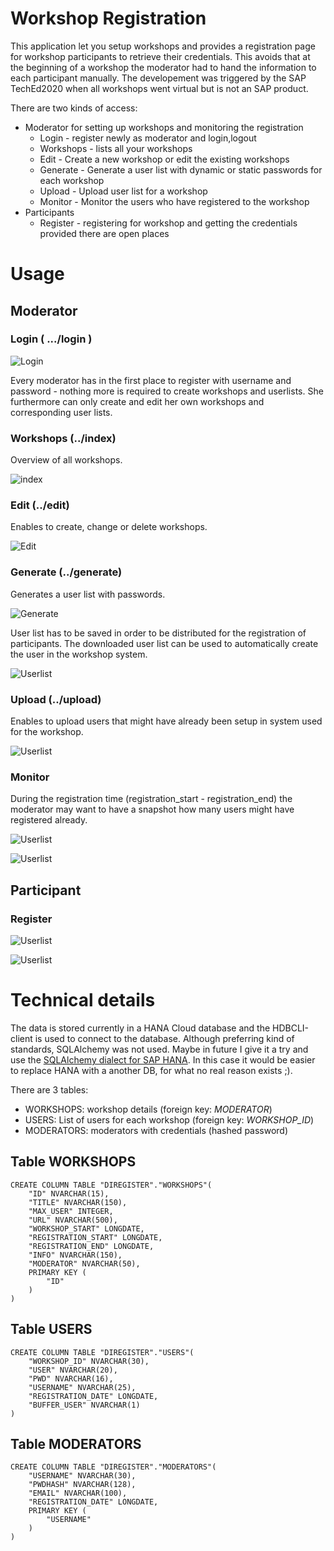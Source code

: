 # Workshop Registration

This application let you setup workshops and provides a registration page for workshop participants to retrieve their credentials.
This avoids that at the beginning of a workshop the moderator had to hand the information to each participant manually. The
developement was triggered by the SAP TechEd2020 when all workshops went virtual but is not an SAP product. 

There are two kinds of access:
* Moderator for setting up workshops and monitoring the registration 
    * Login - register newly as moderator and login,logout
    * Workshops - lists all your workshops 
    * Edit - Create a new workshop or edit the existing workshops
    * Generate - Generate a user list with dynamic or static passwords for each workshop
    * Upload - Upload user list for a workshop 
    * Monitor - Monitor the users who have registered to the workshop
* Participants
    * Register - registering for workshop and getting the credentials provided there are open places
    

# Usage

## Moderator

### Login ( .../login )
![Login](./images/login.jpg) 

Every moderator has in the first place to register with username and password - nothing more is required to create workshops
 and userlists. She furthermore can only create and edit her own workshops and corresponding user lists. 

### Workshops (../index)

Overview of all workshops. 

![index](./images/workshops.jpg) 

### Edit (../edit)

Enables to create, change or delete workshops.

![Edit](./images/edit.jpg)

### Generate (../generate)

Generates a user list with passwords.  

![Generate](./images/generate.jpg)

User list has to be saved in order to be distributed for the registration of participants. 
The downloaded user list can be used to automatically create the user in the workshop system. 

![Userlist](./images/userlist.jpg)

### Upload (../upload)

Enables to upload users that might have already been setup in system used for the workshop.

![Userlist](./images/upload.jpg)

### Monitor

During the registration time (registration_start - registration_end) the moderator may want to have a snapshot how many 
users might have registered already. 

![Userlist](./images/ws_selection.jpg)

![Userlist](./images/monitor_details.jpg)

## Participant

### Register

![Userlist](./images/register.jpg)

![Userlist](./images/credentials.jpg)







# Technical details
The data is stored currently in a HANA Cloud database and the HDBCLI-client is used to connect to the database. Although
preferring kind of standards, SQLAlchemy was not used. Maybe in future I give it a try and use the
[SQLAlchemy dialect for SAP HANA](https://github.com/SAP/sqlalchemy-hana/blob/master). In this case it would be easier to
replace HANA with a another DB, for what no real reason exists ;).

There are 3 tables: 

* WORKSHOPS: workshop details (foreign key: *MODERATOR*)
* USERS: List of users for each workshop (foreign key: *WORKSHOP_ID*)
* MODERATORS: moderators with credentials (hashed password)

## Table WORKSHOPS
```
CREATE COLUMN TABLE "DIREGISTER"."WORKSHOPS"(
	"ID" NVARCHAR(15),
	"TITLE" NVARCHAR(150),
	"MAX_USER" INTEGER,
	"URL" NVARCHAR(500),
	"WORKSHOP_START" LONGDATE,
	"REGISTRATION_START" LONGDATE,
	"REGISTRATION_END" LONGDATE,
	"INFO" NVARCHAR(150),
	"MODERATOR" NVARCHAR(50),
	PRIMARY KEY (
		"ID"
	)
)
```

## Table USERS
```
CREATE COLUMN TABLE "DIREGISTER"."USERS"(
	"WORKSHOP_ID" NVARCHAR(30),
	"USER" NVARCHAR(20),
	"PWD" NVARCHAR(16),
	"USERNAME" NVARCHAR(25),
	"REGISTRATION_DATE" LONGDATE,
	"BUFFER_USER" NVARCHAR(1)
)
```

## Table MODERATORS
```
CREATE COLUMN TABLE "DIREGISTER"."MODERATORS"(
	"USERNAME" NVARCHAR(30),
	"PWDHASH" NVARCHAR(128),
	"EMAIL" NVARCHAR(100),
	"REGISTRATION_DATE" LONGDATE,
	PRIMARY KEY (
		"USERNAME"
	)
)

```